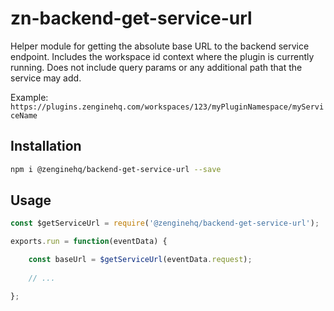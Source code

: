 # zn-backend-get-service-url

Helper module for getting the absolute base URL to the backend service endpoint. Includes the workspace id context where the plugin is currently running. Does not include query params or any additional path that the service may add.

Example: `https://plugins.zenginehq.com/workspaces/123/myPluginNamespace/myServiceName`

## Installation

```bash
npm i @zenginehq/backend-get-service-url --save
```

## Usage

```js
const $getServiceUrl = require('@zenginehq/backend-get-service-url');

exports.run = function(eventData) {

    const baseUrl = $getServiceUrl(eventData.request);
    
    // ...

};
```